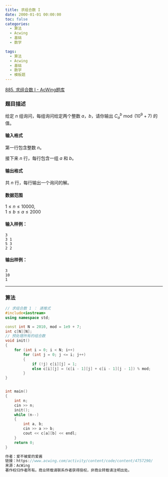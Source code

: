 ```yaml
---
title: 求组合数 I
date: 2000-01-01 00:00:00
toc: false
categories:
  - 算法
  - Acwing
  - 基础
  - 数学

tags:
  - 算法
  - Acwing
  - 基础
  - 数学
  - 模板题
---
```


[885. 求组合数 I - AcWing题库](https://www.acwing.com/problem/content/887/)

### 题目描述
给定 $n$ 组询问，每组询问给定两个整数 $a，b$，请你输出 $C_a^b \bmod (10^9 + 7)$ 的值。

#### 输入格式

第一行包含整数 $n$。

接下来 $n$ 行，每行包含一组 $a$ 和 $b$。

#### 输出格式

共 $n$ 行，每行输出一个询问的解。

#### 数据范围

$1 \le n \le 10000$,  
$1 \le b \le a \le 2000$

#### 输入样例：

```
3
3 1
5 3
2 2
```

#### 输出样例：

```
3
10
1
```

---
### 算法

```cpp
// 求组合数 1 ： 递推式
#include<iostream>
using namespace std;

const int N = 2010, mod = 1e9 + 7;
int c[N][N];
// 预处理所有的组合数
void init()
{
    for (int i = 0; i < N; i++)
        for (int j = 0; j <= i; j++)
        {
            if (!j) c[i][j] = 1;
            else c[i][j] = (c[i - 1][j] + c[i - 1][j - 1]) % mod;
        }
}


int main()
{
    int n;
    cin >> n;
    init();
    while (n--)
    {
        int a, b;
        cin >> a >> b;
        cout << c[a][b] << endl;
    }
    return 0;
}

作者：爱不被爱的爱酱
链接：https://www.acwing.com/activity/content/code/content/4757290/
来源：AcWing
著作权归作者所有。商业转载请联系作者获得授权，非商业转载请注明出处。
```